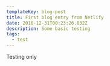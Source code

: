 ```yaml
---
templateKey: blog-post
title: First blog entry from Netlify
date: 2018-12-31T00:23:26.032Z
description: Some basic testing
tags:
  - test
---
```

Testing only
